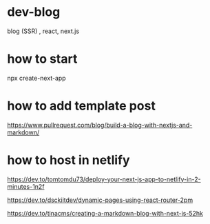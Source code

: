 # dev-blog
blog (SSR) , react, next.js     

# how to start
npx create-next-app

# how to add template post
https://www.pullrequest.com/blog/build-a-blog-with-nextjs-and-markdown/

# how to host in netlify
https://dev.to/tomtomdu73/deploy-your-next-js-app-to-netlify-in-2-minutes-1n2f


https://dev.to/dsckiitdev/dynamic-pages-using-react-router-2pm

https://dev.to/tinacms/creating-a-markdown-blog-with-next-js-52hk